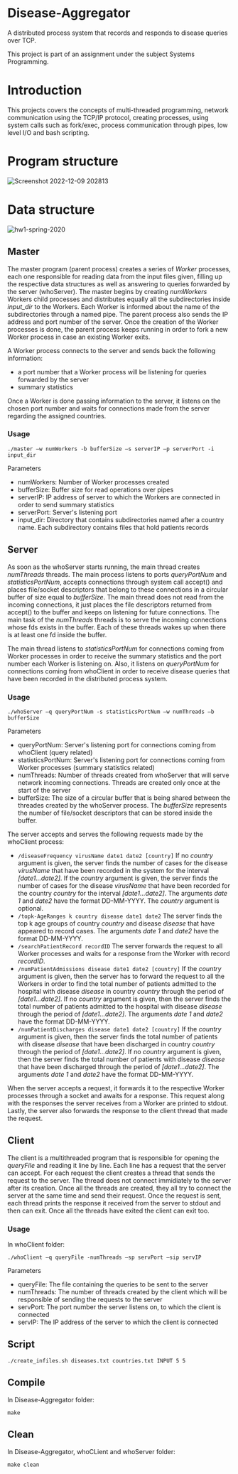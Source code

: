# Disease-Aggregator
A distributed process system that records and responds to disease queries over TCP.

This project is part of an assignment under the subject Systems Programming.

# Introduction
This projects covers the concepts of multi-threaded programming, network communication using the TCP/IP protocol, creating processes, using system calls such as fork/exec, process communication through pipes, low level I/O and bash scripting.

# Program structure

![Screenshot 2022-12-09 202813](https://user-images.githubusercontent.com/57332815/206768508-d10014b5-7a0e-4466-b28a-681f8c908895.png)

# Data structure

![hw1-spring-2020](https://user-images.githubusercontent.com/57332815/206790449-6ea09016-9713-4b1c-975c-d91a61a58298.jpg)

## Master

The master program (parent process) creates a series of *Worker* processes, each one responsible for reading data from the input files given, filling up the respective data structures as well as answering to queries forwarded by the server (whoServer).
The master begins by creating *numWorkers* Workers child processes and distributes equally all the subdirectories inside *input_dir* to the Workers. Each Worker is informed about the name of the subdirectories through a named pipe. The parent process also sends the IP address and port number of the server. Once the creation of the Worker processes is done, the parent process keeps running in order to fork a new Worker process in case an existing Worker exits.

A Worker process connects to the server and sends back the following information:
- a port number that a Worker process will be listening for queries forwarded by the server
- summary statistics

Once a Worker is done passing information to the server, it listens on the chosen port number and waits for connections made from the server regarding the assigned countries.

### Usage
```
./master –w numWorkers -b bufferSize –s serverIP –p serverPort -i input_dir
```
Parameters
- numWorkers: Number of Worker processes created  
- bufferSize: Buffer size for read operations over pipes
- serverIP: IP address of server to which the Workers are connected in order to send summary statistics
- serverPort: Server's listening port
- input_dir: Directory that contains subdirectories named after a country name. Each subdirectory contains files that hold patients records


## Server

As soon as the whoServer starts running, the main thread creates *numThreads* threads. The main process listens to ports *queryPortNum* and *statisticsPortNum*, accepts connections through system call accept() and places file/socket descriptors that belong to these connections in a circular buffer of size equal to *bufferSize*. The main thread does not read from the incoming connections, it just places the file descriptors returned from accept() to the buffer and keeps on listening for future connections. The main task of the *numThreads* threads is to serve the incoming connections whose fds exists in the buffer. Each of these threads wakes up when there is at least one fd inside the buffer.

The main thread listens to *statisticsPortNum* for connections coming from Worker processes in order to receive the summary statistics and the port number each Worker is listening on. Also, it listens on *queryPortNum* for connections coming from whoClient in order to receive disease queries that have been recorded in the distributed process system.

### Usage
```
./whoServer –q queryPortNum -s statisticsPortNum –w numThreads –b bufferSize
```
Parameters
- queryPortNum: Server's listening port for connections coming from whoClient (query related)
- statisticsPortNum: Server's listening port for connections coming from Worker processes (summary statistics related)
- numThreads: Number of threads created from whoServer that will serve network incoming connections. Threads are created only once at the start of the server
- bufferSize: The size of a circular buffer that is being shared between the threades created by the whoServer process. The *bufferSize* represents the number of file/socket descriptors that can be stored inside the buffer.

The server accepts and serves the following requests made by the whoClient process:
- ```/diseaseFrequency virusName date1 date2 [country]```
If no *country* argument is given, the server finds the number of cases for the disease *virusName* that have been recorded in the system for the interval *[date1...date2]*. If the *country* argument is given, the server finds the number of cases for the disease *virusName* that have been recorded for the country *country* for the interval *[date1...date2]*. The arguments *date 1* and *date2* have the format DD-MM-YYYY. The *country* argument is optional.
- ```/topk-AgeRanges k country disease date1 date2```
The server finds the top k age groups of country *country* and disease *disease* that have appeared to record  cases. The arguments *date 1* and *date2* have the format DD-MM-YYYY.
- ```/searchPatientRecord recordID```
The server forwards the request to all Worker processes and waits for a response from the Worker with record *recordID*.
- ```/numPatientAdmissions disease date1 date2 [country]```
If the *country* argument is given, then the server has to forward the request to all the Workers in order to find the total number of patients admitted to the hospital with disease *disease* in country *country* through the period of *[date1...date2]*. If no *country* argument is given, then the server finds the total number of patients admitted to the hospital with disease *disease* through the period of *[date1...date2]*. The arguments *date 1* and *date2* have the format DD-MM-YYYY.
- ```/numPatientDischarges disease date1 date2 [country]```
If the *country* argument is given, then the server finds the total number of patients with disease *disease* that have been discharged in country *country* through the period of *[date1...date2]*. If no *country* argument is given, then the server finds the total number of patients with disease *disease* that have been discharged through the period of *[date1...date2]*. The arguments *date 1* and *date2* have the format DD-MM-YYYY.

When the server accepts a request, it forwards it to the respective Worker processes through a socket and awaits for a response. This request along with the responses the server receives from a Worker are printed to stdout. Lastly, the server also forwards the response to the client thread that made the request.

## Client

The client is a multithreaded program that is responsible for opening the *queryFile* and reading it line by line. Each line has a request that the server can accept. For each request the client creates a thread that sends the request to the server. The thread does not connect immidiately to the server after its creation. Once all the threads are created, they all try to connect the server at the same time and send their request. Once the request is sent, each thread prints the response it received from the server to stdout and then can exit. Once all the threads have exited the client can exit too.

### Usage
In whoClient folder:
```
./whoClient –q queryFile -numThreads –sp servPort –sip servIP
```
Parameters
- queryFile: The file containing the queries to be sent to the server
- numThreads: The number of threads created by the client which will be responsible of sending the requests to the server
- servPort: The port number the server listens on, to which the client is connected
- servIP: The IP address of the server to which the client is connected

## Script

``` ./create_infiles.sh diseases.txt countries.txt INPUT 5 5 ```

## Compile
In Disease-Aggregator folder:

```make```

## Clean
In Disease-Aggregator, whoCLient and whoServer folder:

```make clean```
